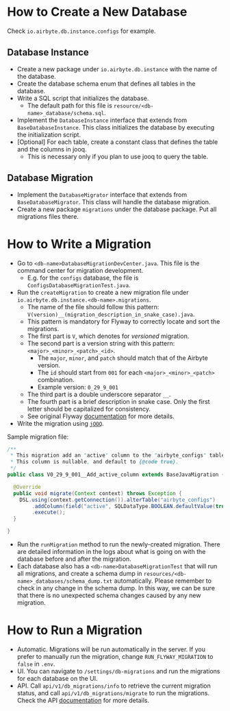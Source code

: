 # How to Create a New Database

Check `io.airbyte.db.instance.configs` for example.

## Database Instance
- Create a new package under `io.airbyte.db.instance` with the name of the database.
- Create the database schema enum that defines all tables in the database.
- Write a SQL script that initializes the database.
  - The default path for this file is `resource/<db-name>_database/schema.sql`.
- Implement the `DatabaseInstance` interface that extends from `BaseDatabaseInstance`. This class initializes the database by executing the initialization script.
- [Optional] For each table, create a constant class that defines the table and the columns in jooq.
  - This is necessary only if you plan to use jooq to query the table.

## Database Migration
- Implement the `DatabaseMigrator` interface that extends from `BaseDatabaseMigrator`. This class will handle the database migration.
- Create a new package `migrations` under the database package. Put all migrations files there.

# How to Write a Migration
- Go to `<db-name>DatabaseMigrationDevCenter.java`. This file is the command center for migration development.
  - E.g. for the `configs` database, the file is `ConfigsDatabaseMigrationTest.java`.
- Run the `createMigration` to create a new migration file under `io.airbyte.db.instance.<db-name>.migrations`.
  - The name of the file should follow this pattern: `V(version)__(migration_description_in_snake_case).java`.
  - This pattern is mandatory for Flyway to correctly locate and sort the migrations.
  - The first part is `V`, which denotes for *versioned* migration.
  - The second part is a version string with this pattern: `<major>_<minor>_<patch>_<id>`.
    - The `major`, `minor`, and `patch` should match that of the Airbyte version.
    - The `id` should start from `001` for each `<major>_<minor>_<patch>` combination.
    - Example version: `0_29_9_001`
  - The third part is a double underscore separator `__`.
  - The fourth part is a brief description in snake case. Only the first letter should be capitalized for consistency. 
  - See original Flyway [documentation](https://flywaydb.org/documentation/concepts/migrations#naming-1) for more details.
- Write the migration using [`jOOQ`](https://www.jooq.org/).

Sample migration file:

```java
/**
 * This migration add an "active" column to the "airbyte_configs" table.
 * This column is nullable, and default to {@code true}.
 */
public class V0_29_9_001__Add_active_column extends BaseJavaMigration {

  @Override
  public void migrate(Context context) throws Exception {
    DSL.using(context.getConnection()).alterTable("airbyte_configs")
        .addColumn(field("active", SQLDataType.BOOLEAN.defaultValue(true).nullable(true)))
        .execute();
  }

}
```

- Run the `runMigration` method to run the newly-created migration. There are detailed information in the logs about what is going on with the database before and after the migration.
- Each database also has a `<db-name>DatabaseMigrationTest` that will run all migrations, and create a schema dump in `resources/<db-name>_databases/schema_dump.txt` automatically. Please remember to check in any change in the schema dump. In this way, we can be sure that there is no unexpected schema changes caused by any new migration.

# How to Run a Migration
- Automatic. Migrations will be run automatically in the server. If you prefer to manually run the migration, change `RUN_FLYWAY_MIGRATION` to `false` in `.env`.
- UI. You can navigate to `/settings/db-migrations` and run the migrations for each database on the UI.
- API. Call `api/v1/db_migrations/info` to retrieve the current migration status, and call `api/v1/db_migrations/migrate` to run the migrations. Check the API [documentation](https://airbyte-public-api-docs.s3.us-east-2.amazonaws.com/rapidoc-api-docs.html#tag--db_migration) for more details.
